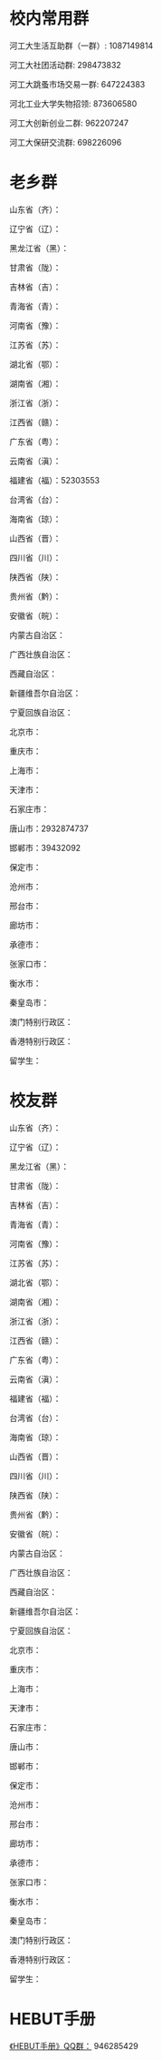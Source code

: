 
# 校内常用群

河工大生活互助群（一群）: 1087149814

河工大社团活动群: 298473832

河工大跳蚤市场交易一群: 647224383

河北工业大学失物招领: 873606580

河工大创新创业二群: 962207247

河工大保研交流群: 698226096


# 老乡群

山东省（齐）：

辽宁省（辽）：

黑龙江省（黑）：

甘肃省（陇）：

吉林省（吉）：

青海省（青）：

河南省（豫）：

江苏省（苏）：

湖北省（鄂）：

湖南省（湘）：

浙江省（浙）：

江西省（赣）：

广东省（粤）：

云南省（滇）：

福建省（福）：52303553

台湾省（台）：

海南省（琼）：

山西省（晋）：

四川省（川）：

陕西省（陕）：

贵州省（黔）：

安徽省（皖）：

内蒙古自治区：

广西壮族自治区：

西藏自治区：

新疆维吾尔自治区：

宁夏回族自治区：

北京市：

重庆市：

上海市：

天津市：

石家庄市：

唐山市：2932874737

邯郸市：39432092

保定市：

沧州市：

邢台市：

廊坊市：

承德市：

张家口市：

衡水市：

秦皇岛市：

澳门特别行政区：

香港特别行政区：

留学生：

# 校友群

山东省（齐）：

辽宁省（辽）：

黑龙江省（黑）：

甘肃省（陇）：

吉林省（吉）：

青海省（青）：

河南省（豫）：

江苏省（苏）：

湖北省（鄂）：

湖南省（湘）：

浙江省（浙）：

江西省（赣）：

广东省（粤）：

云南省（滇）：

福建省（福）：

台湾省（台）：

海南省（琼）：

山西省（晋）：

四川省（川）：

陕西省（陕）：

贵州省（黔）：

安徽省（皖）：

内蒙古自治区：

广西壮族自治区：

西藏自治区：

新疆维吾尔自治区：

宁夏回族自治区：

北京市：

重庆市：

上海市：

天津市：

石家庄市：

唐山市：

邯郸市：

保定市：

沧州市：

邢台市：

廊坊市：

承德市：

张家口市：

衡水市：

秦皇岛市：

澳门特别行政区：

香港特别行政区：

留学生：

# HEBUT手册

[《HEBUT手册》QQ群：](https://jq.qq.com/?_wv=1027&k=rP98vlMt) 946285429






